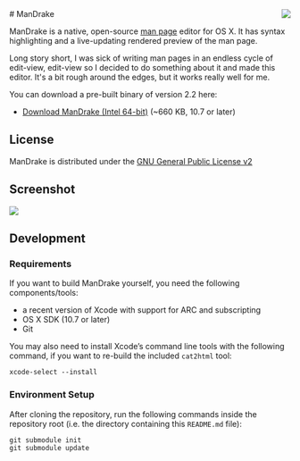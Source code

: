 <img align="right" src="https://raw.githubusercontent.com/sveinbjornt/ManDrake/master/mandrake.png" style="float: right; margin-left: 30px;">
# ManDrake

ManDrake is a native, open-source <a href="https://en.wikipedia.org/wiki/Man_page">man page</a> editor for OS X. It has syntax highlighting and a live-updating rendered preview of the man page.

Long story short, I was sick of writing man pages in an endless cycle of edit-view, edit-view so I decided to do something about it and made this editor. It's a bit rough around the edges, but it works really well for me.

You can download a pre-built binary of version 2.2 here: 

* [Download ManDrake (Intel 64-bit)](http://sveinbjorn.org/files/software/mandrake/ManDrake-2.2.zip) (~660 KB, 10.7 or later)

## License

ManDrake is distributed under the [GNU General Public License v2](https://www.gnu.org/licenses/gpl.txt)

## Screenshot

<img src="https://raw.githubusercontent.com/sveinbjornt/ManDrake/master/mandrake_screenshot.png" style="max-width:100%;">

## Development

### Requirements

If you want to build ManDrake yourself, you need the following components/tools:

* a recent version of Xcode with support for ARC and subscripting
* OS X SDK (10.7 or later)
* Git

You may also need to install Xcode’s command line tools with the following command, if you want to re-build the included `cat2html` tool:

    xcode-select --install

### Environment Setup

After cloning the repository, run the following commands inside the repository root (i.e. the directory containing this `README.md` file):

    git submodule init
    git submodule update
